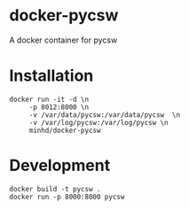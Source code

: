 # docker-pycsw
A docker container for pycsw

# Installation
```
docker run -it -d \n
     -p 8012:8000 \n
     -v /var/data/pycsw:/var/data/pycsw  \n
     -v /var/log/pycsw:/var/log/pycsw \n
     minhd/docker-pycsw
```

# Development
```
docker build -t pycsw .
docker run -p 8000:8000 pycsw
```